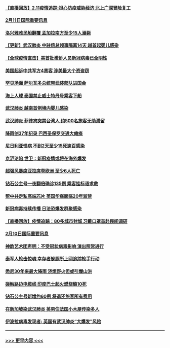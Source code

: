 #### [【直播回放】2.11疫情追踪:担心防疫威胁经济 北上广深冒险复工](../pages/prog202/a102774741.md?t=02112355) 
#### [2月11日国际重要讯息](../pages/prog202/a102774621.md?t=02112355) 
#### [洛兴雅难民船翻覆 孟加拉南方至少15人溺毙](../pages/prog202/a102774586.md?t=02112355) 
#### [【更新】武汉肺炎 中驻俄总领事隔离14天 越首起婴儿感染](../pages/prog202/a102770740.md?t=02112355) 
#### [【全球疫情直击】美首批撤侨人员新冠病毒已全阴性](../pages/prog202/a102774523.md?t=02112355) 
#### [美国起诉中共军方4黑客 涉美最大个资盗窃](../pages/prog202/a102774508.md?t=02112355) 
#### [罕见场面  萨尔瓦多总统带武装部队进国会](../pages/prog202/a102774494.md?t=02112355) 
#### [海上人球 泰国禁止威士特丹号乘客下船](../pages/prog202/a102774384.md?t=02112355) 
#### [武汉肺炎 越南首例境内婴儿感染](../pages/prog202/a102774365.md?t=02112355) 
#### [武汉肺炎 菲律宾突禁台湾人 约500名旅客无助滞留](../pages/prog202/a102774288.md?t=02112355) 
#### [降雨创37年纪录 巴西圣保罗交通大瘫痪](../pages/prog202/a102774273.md?t=02112355) 
#### [尼日利亚怪病 不到2天至少15死逾百感染](../pages/prog202/a102774260.md?t=02112355) 
#### [京沪沦陷 世卫：新冠疫情或将在海外爆发](../pages/prog202/a102774135.md?t=02112355) 
#### [超强风暴席亚拉席卷欧洲 至少6人死亡](../pages/prog202/a102774122.md?t=02112355) 
#### [钻石公主号一夜翻倍确诊135例 乘客挂标语求救](../pages/prog202/a102774041.md?t=02112355) 
#### [帮中共走私高端芯片 英国华裔面临20年监禁](../pages/prog202/a102774002.md?t=02112355) 
#### [新冠病毒持续传播 日法恐爆发群聚感染](../pages/prog202/a102773992.md?t=02112355) 
#### [【直播回放】疫情追踪：80多城市封城 习戴口罩首赴民间调研](../pages/prog202/a102773728.md?t=02112355) 
#### [2月10日国际重要讯息](../pages/prog202/a102773759.md?t=02112355) 
#### [神韵艺术团声明：不受冠状病毒影响 演出照常进行](../pages/prog202/a102773674.md?t=02112355) 
#### [泰军人枪击惊魂 幸存者躲厕所上网追踪枪手行动](../pages/prog202/a102773660.md?t=02112355) 
#### [悉尼30年来最大降雨 浇熄野火但或引爆山洪](../pages/prog202/a102773651.md?t=02112355) 
#### [碰触路边电缆线 印度巴士起火燃烧酿10死](../pages/prog202/a102773642.md?t=02112355) 
#### [钻石公主号新增约60例 将退还旅客所有费用](../pages/prog202/a102773601.md?t=02112355) 
#### [在新加坡染武汉肺炎 英男住法国小木屋传染多人](../pages/prog202/a102773485.md?t=02112355) 
#### [伊波拉病毒发现者: 英国有武汉肺炎“大爆发”风险](../pages/prog202/a102773474.md?t=02112355) 

----
#### [ >>> 更早内容 <<< ](../indexes/prog202-earlier.md)
